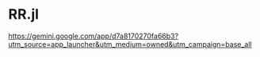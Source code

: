 # RR.jl

https://gemini.google.com/app/d7a8170270fa66b3?utm_source=app_launcher&utm_medium=owned&utm_campaign=base_all